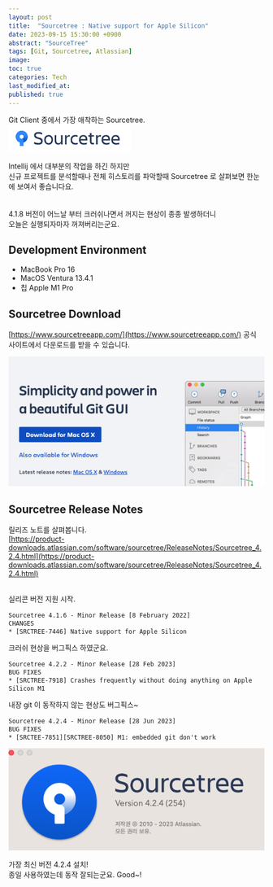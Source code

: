 ```yaml
---
layout: post
title:  "Sourcetree : Native support for Apple Silicon"
date: 2023-09-15 15:30:00 +0900
abstract: "SourceTree"
tags: [Git, Sourcetree, Atlassian]
image:
toc: true
categories: Tech
last_modified_at: 
published: true
---
```


Git Client 중에서 가장 애착하는 Sourcetree.   
![](/assets/article_images/2023-09-15-SourceTree/sourcetree_logo.png)

Intellij 에서 대부분의 작업을 하긴 하지만   
신규 프로젝트를 분석할때나 전체 히스토리를 파악할때 Sourcetree 로 살펴보면 한눈에 보여서 좋습니다요.  
<br>  
4.1.8 버전이 어느날 부터 크러쉬나면서 꺼지는 현상이 종종 발생하더니    
오늘은 실행되자마자 꺼져버리는군요. 

## Development Environment
* MacBook Pro 16  
* MacOS Ventura 13.4.1  
* 칩 Apple M1 Pro  

## Sourcetree Download

[https://www.sourcetreeapp.com/](https://www.sourcetreeapp.com/) 공식 사이트에서 다운로드를 받을 수 있습니다.  

![](/assets/article_images/2023-09-15-SourceTree/sourcetree_site.png)

## Sourcetree Release Notes
릴리즈 노트를 살펴봅니다.   
[https://product-downloads.atlassian.com/software/sourcetree/ReleaseNotes/Sourcetree_4.2.4.html](https://product-downloads.atlassian.com/software/sourcetree/ReleaseNotes/Sourcetree_4.2.4.html)  
<br>    
  
실리콘 버전 지원 시작.   
```
Sourcetree 4.1.6 - Minor Release [8 February 2022]
CHANGES
* [SRCTREE-7446] Native support for Apple Silicon 
```

크러쉬 현상을 버그픽스 하였군요. 
```
Sourcetree 4.2.2 - Minor Release [28 Feb 2023]
BUG FIXES
* [SRCTREE-7918] Crashes frequently without doing anything on Apple Silicon M1
```

내장 git 이 동작하지 않는 현상도 버그픽스~ 

```
Sourcetree 4.2.4 - Minor Release [28 Jun 2023]
BUG FIXES
* [SRCTEE-7851][SRCTREE-8050] M1: embedded git don't work
```

![](/assets/article_images/2023-09-15-SourceTree/sourcetree_version.png)  
  
가장 최신 버전 4.2.4 설치!  
종일 사용하였는데 동작 잘되는군요. Good~!

